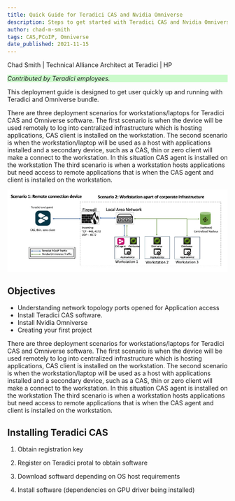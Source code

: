 ```yaml
---
title: Quick Guide for Teradici CAS and Nvidia Omniverse
description: Steps to get started with Teradici CAS and Nvidia Omniverse solution for remote collaboration
author: chad-m-smith
tags: CAS,PCoIP, Omniverse 
date_published: 2021-11-15
---
```


Chad Smith | Technical Alliance Architect at Teradici | HP

<p style="background-color:#CAFACA;"><i>Contributed by Teradici employees.</i></p>

This deployment guide is designed to get user quickly up and running with Teradici and Omniverse bundle. 

There are three deployment scenarios for workstations/laptops for Teradici CAS and Omniverse software. The first scenario is when the device will be used remotely to log into centralized infrastructure which is hosting applications, CAS client is installed on the workstation. The second scenario is when the workstation/laptop will be used as a host with applications installed and a secondary device, such as a CAS, thin or zero client will make a connect to the workstation. In this situation CAS agent is installed on the workstation The third scenario is when a workstation hosts applications but need access to remote applications that is when the CAS agent and client is installed on the workstation.

![image](https://github.com/ChadSmithTeradici/Teradici_CAS_Omniverse_deployment_guide/blob/main/images/QS-CASandOmniverseDiagram.jpg)

## Objectives

+ Understanding network topology ports opened for Application access
+ Install Teradici CAS software.
+ Install Nvidia Omniverse
+ Creating your first project

There are three deployment scenarios for workstations/laptops for Teradici CAS and Omniverse software. The first scenario is when the device will be used remotely to log into centralized infrastructure which is hosting applications, CAS client is installed on the workstation. The second scenario is when the workstation/laptop will be used as a host with applications installed and a secondary device, such as a CAS, thin or zero client will make a connect to the workstation. In this situation CAS agent is installed on the workstation The third scenario is when a workstation hosts applications but need access to remote applications that is when the CAS agent and client is installed on the workstation.

## Installing Teradici CAS

1. Obtain registration key

1. Register on Teradici protal to obtain software

1. Download softward depending on OS host requirements

1. Install software (dependencies on GPU driver being installed)
